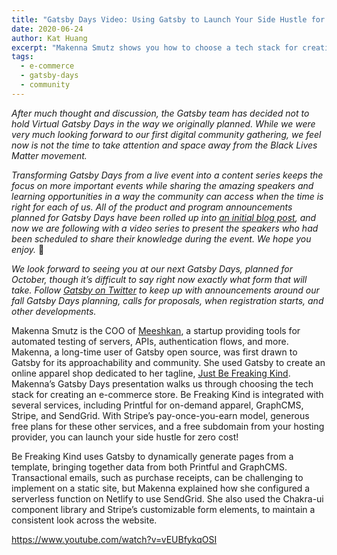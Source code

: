 ```yaml
---
title: "Gatsby Days Video: Using Gatsby to Launch Your Side Hustle for Free"
date: 2020-06-24
author: Kat Huang
excerpt: "Makenna Smutz shows you how to choose a tech stack for creating an e-commerce store from multiple services, using Gatsby to tie them all together -- for free!"
tags:
  - e-commerce
  - gatsby-days
  - community
---
```

_After much thought and discussion, the Gatsby team has decided not to hold Virtual Gatsby Days in the way we originally planned. While we were very much looking forward to our first digital community gathering, we feel now is not the time to take attention and space away from the Black Lives Matter movement._

_Transforming Gatsby Days from a live event into a content series keeps the focus on more important events while sharing the amazing speakers and learning opportunities in a way the community can access when the time is right for each of us. All of the product and program announcements planned for Gatsby Days have been rolled up into [an initial blog post](https://www.gatsbyjs.org/blog/2020-06-23-Reconfiguring-Gatsby-Days/), and now we are following with a video series to present the speakers who had been scheduled to share their knowledge during the event. We hope you enjoy._ 💜

_We look forward to seeing you at our next Gatsby Days, planned for October, though it’s difficult to say right now exactly what form that will take. Follow [Gatsby on Twitter](https://twitter.com/gatsbyjs) to keep up with announcements around our fall Gatsby Days planning, calls for proposals, when registration starts, and other developments._

Makenna Smutz is the COO of [Meeshkan](https://meeshkan.com/), a startup providing tools for automated testing of servers, APIs, authentication flows, and more. Makenna, a long-time user of Gatsby open source, was first drawn to Gatsby for its approachability and community. She used Gatsby to create an online apparel shop dedicated to her tagline, [Just Be Freaking Kind](https://befreakingkind.com/). Makenna’s Gatsby Days presentation walks us through choosing the tech stack for creating an e-commerce store. Be Freaking Kind is integrated with several services, including Printful for on-demand apparel, GraphCMS, Stripe, and SendGrid. With Stripe’s pay-once-you-earn model, generous free plans for these other services, and a free subdomain from your hosting provider, you can launch your side hustle for zero cost!

Be Freaking Kind uses Gatsby to dynamically generate pages from a template, bringing together data from both Printful and GraphCMS. Transactional emails, such as purchase receipts, can be challenging to implement on a static site, but Makenna explained how she configured a serverless function on Netlify to use SendGrid. She also used the Chakra-ui component library and Stripe’s customizable form elements, to maintain a consistent look across the website.

https://www.youtube.com/watch?v=vEUBfykqOSI
